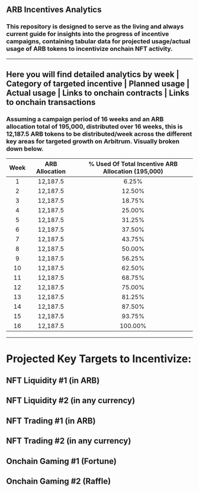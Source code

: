 ## ARB Incentives Analytics

### This repository is designed to serve as the living and always current guide for insights into the progress of incentive campaigns, containing tabular data for projected usage/actual usage of ARB tokens to incentivize onchain NFT activity.
---
Here you will find detailed analytics by week | Category of targeted incentive | Planned usage | Actual usage | Links to onchain contracts | Links to onchain transactions
---

### Assuming a campaign period of 16 weeks and an ARB allocation total of 195,000, distributed over 16 weeks, this is 12,187.5 ARB tokens to be distributed/week across the different key areas for targeted growth on Arbitrum. Visually broken down below.

| Week | ARB Allocation | % Used Of Total Incentive ARB Allocation (195,000)
| :--: | :---: | :---: | 
| 1 | 12,187.5 | 6.25% |
| 2 | 12,187.5 | 12.50% |
| 3 | 12,187.5 | 18.75% |
| 4 | 12,187.5 | 25.00% |
| 5 | 12,187.5 | 31.25% | 
| 6 | 12,187.5 | 37.50% |
| 7 | 12,187.5 | 43.75% | 
| 8 | 12,187.5 | 50.00% | 
| 9 | 12,187.5 | 56.25% | 
| 10 | 12,187.5 | 62.50% | 
| 11 | 12,187.5 | 68.75% | 
| 12 | 12,187.5 | 75.00% |
| 13 | 12,187.5 | 81.25% | 
| 14 | 12,187.5 | 87.50% |
| 15 | 12,187.5 | 93.75% |
| 16 | 12,187.5 | 100.00% |

---
# Projected Key Targets to Incentivize: 

NFT Liquidity #1 (in ARB)
---
NFT Liquidity #2 (in any currency)
---
NFT Trading #1 (in ARB)
---
NFT Trading #2 (in any currency)
---
Onchain Gaming #1 (Fortune)
---
Onchain Gaming #2 (Raffle)
---

